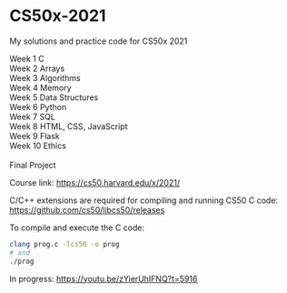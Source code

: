 # CS50x-2021
My solutions and practice code for CS50x 2021<br/>

Week 1 C<br/>
Week 2 Arrays<br/>
Week 3 Algorithms<br/>
Week 4 Memory<br/>
Week 5 Data Structures<br/>
Week 6 Python<br/>
Week 7 SQL<br/>
Week 8 HTML, CSS, JavaScript<br/>
Week 9 Flask<br/>
Week 10 Ethics<br/>
<br/>
Final Project<br/>


Course link: https://cs50.harvard.edu/x/2021/

 C/C++ extensions are required for compiling and running CS50 C code:
 https://github.com/cs50/libcs50/releases
 
 
 To compile and execute the C code:
 ```bash
clang prog.c -lcs50 -o prog
# and
./prog
```

In progress: https://youtu.be/zYierUhIFNQ?t=5916